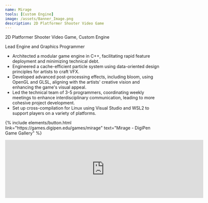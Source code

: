 ```yaml
---
name: Mirage
tools: [Custom Engine]
image: /assets/Banner_Image.png
description: 2D Platformer Shooter Video Game
---
```


2D Platformer Shooter Video Game, Custom Engine

Lead Engine and Graphics Programmer

- Architected a modular game engine in C++, facilitating rapid feature deployment and minimizing technical debt.
- Engineered a cache-efficient particle system using data-oriented design principles for artists to craft VFX.
- Developed advanced post-processing effects, including bloom, using OpenGL and GLSL, aligning with the artists' creative vision and enhancing the game's visual appeal.
- Led the technical team of 3-5 programmers, coordinating weekly meetings to enhance interdisciplinary communication, leading to more cohesive project development.
- Set up cross-compilation for Linux using Visual Studio and WSL2 to support players on a variety of platforms.

<p class="text-center">
{% include elements/button.html link="https://games.digipen.edu/games/mirage" text="Mirage - DigiPen Game Gallery" %}
</p>

<iframe src="https://store.steampowered.com/widget/2387210/" frameborder="0" width="646" height="190"></iframe>
